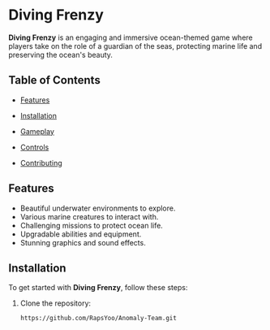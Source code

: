 # Diving Frenzy

**Diving Frenzy** is an engaging and immersive ocean-themed game where players take on the role of a guardian of the seas, protecting marine life and preserving the ocean's beauty. 

## Table of Contents
- [Features](#features)

- [Installation](#installation)

- [Gameplay](#gameplay)

- [Controls](#controls)

- [Contributing](#contributing)



## Features
- Beautiful underwater environments to explore.
- Various marine creatures to interact with.
- Challenging missions to protect ocean life.
- Upgradable abilities and equipment.
- Stunning graphics and sound effects.

## Installation
To get started with **Diving Frenzy**, follow these steps:

1. Clone the repository:
   ```bash
   https://github.com/RapsYoo/Anomaly-Team.git
   

